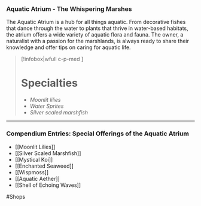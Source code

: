 ### Aquatic Atrium - The Whispering Marshes

The Aquatic Atrium is a hub for all things aquatic. From decorative fishes that dance through the water to plants that thrive in water-based habitats, the atrium offers a wide variety of aquatic flora and fauna. The owner, a naturalist with a passion for the marshlands, is always ready to share their knowledge and offer tips on caring for aquatic life.

> [!infobox|wfull  c-p-med ]
>   # Specialties
>   - *Moonlit lilies*
>   - *Water Sprites*
>   - *Silver scaled marshfish* 

---

### Compendium Entries: Special Offerings of the Aquatic Atrium

- [[Moonlit Lilies]]
- [[Silver Scaled Marshfish]]
- [[Mystical Koi]]
- [[Enchanted Seaweed]]
- [[Wispmoss]]
- [[Aquatic Aether]]
- [[Shell of Echoing Waves]]


#Shops
